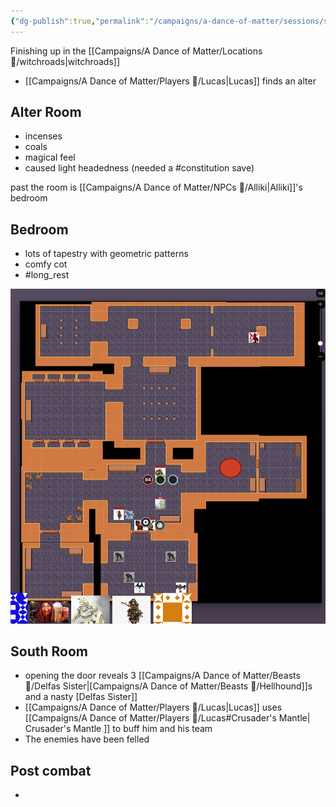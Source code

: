 ```yaml
---
{"dg-publish":true,"permalink":"/campaigns/a-dance-of-matter/sessions/session-1028/"}
---
```


Finishing up in the [[Campaigns/A Dance of Matter/Locations 📌/witchroads\|witchroads]]

- [[Campaigns/A Dance of Matter/Players 👤/Lucas\|Lucas]] finds an alter

## Alter Room
- incenses
- coals 
- magical feel
- caused light headedness (needed a #constitution save)

past the room is [[Campaigns/A Dance of Matter/NPCs 🤖/Alliki\|Alliki]]'s bedroom

## Bedroom
- lots of tapestry with geometric patterns
- comfy cot
- #long_rest 

![attachments/witchroads-02.png](/img/user/attachments/witchroads-02.png)
## South Room
- opening the door reveals 3 [[Campaigns/A Dance of Matter/Beasts 🐻/Delfas Sister\|[Campaigns/A Dance of Matter/Beasts 🐻/Hellhound]]s and a nasty [Delfas Sister]]
- [[Campaigns/A Dance of Matter/Players 👤/Lucas\|Lucas]] uses [[Campaigns/A Dance of Matter/Players 👤/Lucas#Crusader's Mantle\| Crusader's Mantle ]] to buff him and his team
- The enemies have been felled 

## Post combat
- 
